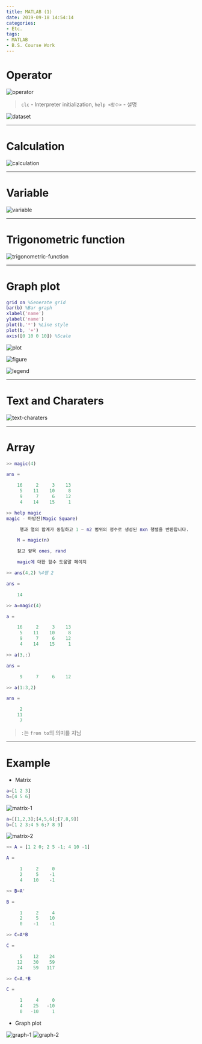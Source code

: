 ```yaml
---
title: MATLAB (1)
date: 2019-09-18 14:54:14
categories:
- Etc.
tags:
- MATLAB
- B.S. Course Work
---
```

# Operator

![operator](/images/matlab-1/operator.png)
> `clc` - Interpreter initialization, `help <함수>` - 설명

<!-- more -->

![dataset](/images/matlab-1/dataset.png)
***
# Calculation

![calculation](/images/matlab-1/calculation.png)
***
# Variable

![variable](/images/matlab-1/variable.png)
***
# Trigonometric function

![trigonometric-function](/images/matlab-1/trigonometric-function.png)
***
# Graph plot

~~~Matlab
grid on %Generate grid
bar(b) %Bar graph
xlabel('name')
ylabel('name')
plot(b,'*') %Line style
plot(b, '+')
axis([0 10 0 10]) %Scale
~~~

![plot](/images/matlab-1/plot.png)

![figure](/images/matlab-1/figure.png)

![legend](/images/matlab-1/legend.png)
***
# Text and Charaters

![text-charaters](/images/matlab-1/text-charaters.png)
***
# Array

~~~Matlab
>> magic(4)

ans =

    16     2     3    13
     5    11    10     8
     9     7     6    12
     4    14    15     1

>> help magic
magic - 마방진(Magic Square)

     행과 열의 합계가 동일하고 1 ~ n2 범위의 정수로 생성된 nxn 행렬을 반환합니다.

    M = magic(n)

    참고 항목 ones, rand

    magic에 대한 함수 도움말 페이지

>> ans(4,2) %4행 2

ans =

    14

>> a=magic(4)

a =

    16     2     3    13
     5    11    10     8
     9     7     6    12
     4    14    15     1

>> a(3,:)

ans =

     9     7     6    12

>> a(1:3,2)

ans =

     2
    11
     7
~~~
> `:`는 `from to`의 의미를 지님

***
# Example

+ Matrix

~~~Matlab
a=[1 2 3]
b=[4 5 6]
~~~

![matrix-1](/images/matlab-1/matrix-1.png)

~~~Matlab
a=[[1,2,3];[4,5,6];[7,8,9]]
b=[1 2 3;4 5 6;7 8 9]
~~~

![matrix-2](/images/matlab-1/matrix-2.png)

~~~Matlab
>> A = [1 2 0; 2 5 -1; 4 10 -1]

A =

     1     2     0
     2     5    -1
     4    10    -1

>> B=A'

B =

     1     2     4
     2     5    10
     0    -1    -1

>> C=A*B

C =

     5    12    24
    12    30    59
    24    59   117

>> C=A.*B

C =

     1     4     0
     4    25   -10
     0   -10     1
~~~

+ Graph plot

![graph-1](/images/matlab-1/graph-1.png)
![graph-2](/images/matlab-1/graph-2.png)
